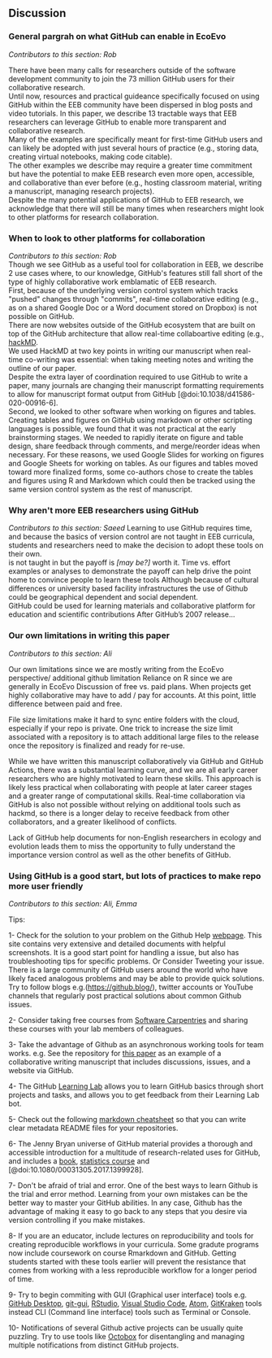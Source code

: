 ## Discussion

### General pargrah on what GitHub can enable in EcoEvo  
*Contributors to this section: Rob*   

There have been many calls for researchers outside of the software development community to join the 73 million GitHub users for their collaborative research.  
Until now, resources and practical guideance specifically focused on using GitHub within the EEB community have been dispersed in blog posts and video tutorials.
In this paper, we describe 13 tractable ways that EEB researchers can leverage GitHub to enable more transparent and collaborative research.  
Many of the examples are specifically meant for first-time GitHub users and can likely be adopted with just several hours of practice (e.g., storing data, creating virtual notebooks, making code citable).  
The other examples we describe may require a greater time commitment but have the potential to make EEB research even more open, accessible, and collaborative than ever before (e.g., hosting classroom material, writing a manuscript, managing research projects).  
Despite the many potential applications of GitHub to EEB research, we acknowledge that there will still be many times when researchers might look to other platforms for research collaboration. 

### When to look to other platforms for collaboration  
*Contributors to this section: Rob*  
Though we see GitHub as a useful tool for collaboration in EEB, we describe 2 use cases where, to our knowledge, GitHub's features still fall short of the type of highly collaborative work emblamatic of EEB research.  
First, because of the underlying version control system which tracks "pushed" changes through "commits", real-time collaborative editing (e.g., as on a shared Google Doc or a Word document stored on Dropbox) is not possible on GitHub.  
There are now websites outside of the GitHub ecosystem that are built on top of the GitHub architecture that allow real-time collaboartive editing (e.g., [hackMD](https://hackmd.io/).  
We used HackMD at two key points in writing our manuscript when real-time co-writing was essential: when taking meeting notes and writing the outline of our paper.  
Despite the extra layer of coordination required to use GitHub to write a paper, many journals are changing their manuscript formatting requirements to allow for manuscript format output from GitHub [@doi:10.1038/d41586-020-00916-6].  
Second, we looked to other software when working on figures and tables.
Creating tables and figures on GitHub using markdown or other scripting languages is possible, we found that it was not practical at the early brainstorming stages.
We needed to rapidly iterate on figure and table design, share feedback through comments, and merge/reorder ideas when necessary.
For these reasons, we used Google Slides for working on figures and Google Sheets for working on tables.
As our figures and tables moved toward more finalized forms, some co-authors chose to create the tables and figures using R and Markdown which could then be tracked using the same version control system as the rest of manuscript.

### Why aren't more EEB researchers using GitHub
*Contributors to this section: Saeed* 
Learning to use GitHub requires time, and because the basics of version control are not taught in EEB curricula, students and researchers need to make the decision to adopt these tools on their own.  
 is not taught in but the payoff is *[may be?]* worth it.
Time vs. effort examples or analyses to demonstrate the payoff can help drive the point home to convince people to learn these tools
Although because of cultural differences or university based facility infrastructures the use of Github could be geographical dependent and social dependent.  
GitHub could be used for learning materials and collaborative platform for education and scientific contributions
After GitHub’s 2007 release...


### Our own limitations in writing this paper

*Contributors to this section: Ali*

Our own limitations since we are mostly writing from the EcoEvo perspective/ additional github limitation
Reliance on R since we are generally in EcoEvo
Discussion of free vs. paid plans. When projects get highly collaborative may have to add / pay for accounts. At this point, little difference between paid and free.

File size limitations make it hard to sync entire folders with the cloud, especially if your repo is private. 
One trick to increase the size limit associated with a repository is to attach additional large files to the release once the repository is finalized and ready for re-use.

While we have written this manuscript collaboratively via GitHub and GitHub Actions, there was a substantial learning curve, and we are all early career researchers who are highly motivated to learn these skills.
This approach is likely less practical when collaborating with people at later career stages and a greater range of computational skills.
Real-time collaboration via GitHub is also not possible without relying on additional tools such as hackmd, so there is a longer delay to receive feedback from other collaborators, and a greater likelihood of conflicts.

Lack of GitHub help documents for non-English researchers in ecology and evolution leads them to miss the opportunity to fully understand the importance version control as well as the other benefits of GitHub.

### Using GitHub is a good start, but lots of practices to make repo more user friendly


*Contributors to this section: Ali, Emma* 

Tips:

1- Check for the solution to your problem on the Github Help [webpage](https://docs.github.com/en).
This site contains very extensive and detailed documents with helpful screenshots. 
It is a good start point for handling a issue, but also has troubleshooting tips for specific problems.
Or Consider Tweeting your issue. 
There is a large community of GitHub users around the world who have likely faced analogous problems and may be able to provide quick solutions.
Try to follow blogs e.g.(https://github.blog/), twitter accounts or YouTube channels that regularly post practical solutions about common Github issues.

2- Consider taking free courses from [Software Carpentries](https://swcarpentry.github.io/git-novice/) and sharing these courses with your lab members of colleagues.

3- Take the advantage of Github as an asynchronous working tools for team works. e.g. See the repository for [this paper](https://github.com/SORTEE-Github-Hackathon/manuscript/) as an example of a collaborative writing manuscript that includes discussions, issues, and a website via GitHub.

4- The GitHub [Learning Lab](https://lab.github.com/) allows you to learn GitHub basics through short projects and tasks, and allows you to get feedback from their Learning Lab bot.

5- Check out the following [markdown cheatsheet](http://markdownguide.org/basic-syntax/) so that you can write clear metadata README files for your repositories.

6- The Jenny Bryan universe of GitHub material provides a thorough and accessible introduction for a multitude of research-related uses for GitHub, and includes a [book](http://happygitwithr.com), [statistics course](http://stat545.com/) and [@doi:10.1080/00031305.2017.1399928].

7- Don't be afraid of trial and error. 
One of the best ways to learn Github is the trial and error method. 
Learning from your own mistakes can be the better way to master your GitHub abilities.
In any case, Github has the advantage of making it easy to go back to any steps that you desire via version controlling if you make mistakes. 

8- If you are an educator, include lectures on reproducibility and tools for creating reproducible workflows in your curricula. 
Some gradute programs now include coursework on course Rmarkdown and GitHub.
Getting students started with these tools earlier will prevent the resistance that comes from working with a less reproducible workflow for a longer period of time.

9- Try to begin commiting with GUI (Graphical user interface) tools e.g. [GitHub Desktop](https://desktop.github.com/), [git-gui](https://git-scm.com/docs/git-gui), [RStudio](https://www.rstudio.com/), [Visual Studio Code](https://code.visualstudio.com/), [Atom](https://atom.io/), [GitKraken](https://www.gitkraken.com/) tools instead CLI (Command line interface) tools such as Terminal or Console.

10- Notifications of several Github active projects can be usually quite puzzling. 
Try to use tools like [Octobox](https://octobox.io/) for disentangling and managing multiple notifications from distinct GitHub projects.




